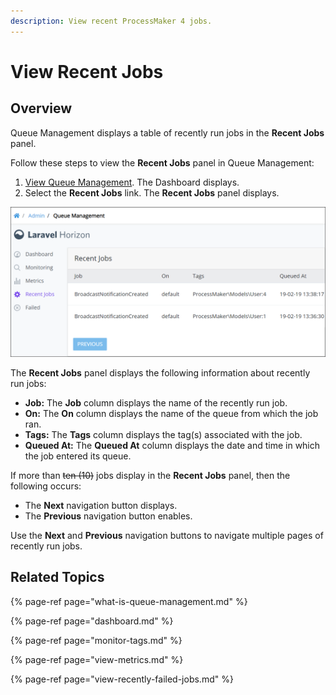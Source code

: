 ```yaml
---
description: View recent ProcessMaker 4 jobs.
---
```


# View Recent Jobs

## Overview

Queue Management displays a table of recently run jobs in the **Recent Jobs** panel.

Follow these steps to view the **Recent Jobs** panel in Queue Management:

1. [View Queue Management](dashboard.md). The Dashboard displays.
2. Select the **Recent Jobs** link. The **Recent Jobs** panel displays.

![&quot;Recent Jobs&quot; panel displays recently run jobs](../../.gitbook/assets/recent-jobs-page-queue-management-admin.png)

The **Recent Jobs** panel displays the following information about recently run jobs:

* **Job:** The **Job** column displays the name of the recently run job.
* **On:** The **On** column displays the name of the queue from which the job ran.
* **Tags:** The **Tags** column displays the tag\(s\) associated with the job.
* **Queued At:** The **Queued At** column displays the date and time in which the job entered its queue.

If more than ~~ten \(10\)~~ jobs display in the **Recent Jobs** panel, then the following occurs:

* The **Next** navigation button displays.
* The **Previous** navigation button enables.

Use the **Next** and **Previous** navigation buttons to navigate multiple pages of recently run jobs.

## Related Topics

{% page-ref page="what-is-queue-management.md" %}

{% page-ref page="dashboard.md" %}

{% page-ref page="monitor-tags.md" %}

{% page-ref page="view-metrics.md" %}

{% page-ref page="view-recently-failed-jobs.md" %}

